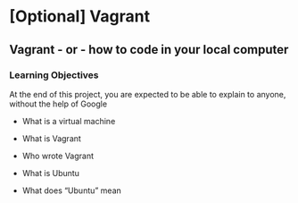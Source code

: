 # [Optional] Vagrant

## Vagrant - or - how to code in your local computer

### Learning Objectives

At the end of this project, you are expected to be able to explain to anyone, without the help of Google

* What is a virtual machine

* What is Vagrant

* Who wrote Vagrant

* What is Ubuntu

* What does “Ubuntu” mean

